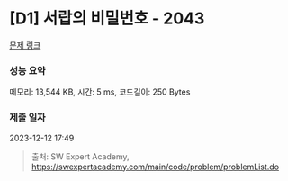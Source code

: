 # [D1] 서랍의 비밀번호 - 2043 

[문제 링크](https://swexpertacademy.com/main/code/problem/problemDetail.do?contestProbId=AV5QJ_8KAx8DFAUq) 

### 성능 요약

메모리: 13,544 KB, 시간: 5 ms, 코드길이: 250 Bytes

### 제출 일자

2023-12-12 17:49



> 출처: SW Expert Academy, https://swexpertacademy.com/main/code/problem/problemList.do